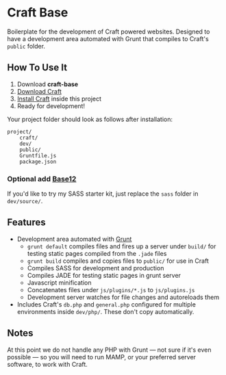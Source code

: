 # Craft Base

Boilerplate for the development of Craft powered websites. Designed to have a development area automated with Grunt that compiles to Craft's `public` folder.

## How To Use It
1. Download __craft-base__
2. [Download Craft](http://buildwithcraft.com/)
3. [Install Craft](http://buildwithcraft.com/docs/installing) inside this project
4. Ready for development!

Your project folder should look as follows after installation:

```
project/
	craft/
	dev/
	public/
	Gruntfile.js
	package.json
```

### Optional add [Base12](http://cballenar.github.io/base12/)
If you'd like to try my SASS starter kit, just replace the `sass` folder in `dev/source/`.

## Features
- Development area automated with [Grunt](gruntjs.com)
	- `grunt default` compiles files and fires up a server under `build/` for testing static pages compiled from the `.jade` files
	- `grunt build` compiles and copies files to `public/` for use in Craft
	- Compiles SASS for development and production
	- Compiles JADE for testing static pages in grunt server
	- Javascript minification
	- Concatenates files under `js/plugins/*.js` to `js/plugins.js`
	- Development server watches for file changes and autoreloads them
- Includes Craft's `db.php` and `general.php` configured for multiple environments inside `dev/php/`. These don't copy automatically.

## Notes
At this point we do not handle any PHP with Grunt — not sure if it's even possible — so you will need to run MAMP, or your preferred server software, to work with Craft.